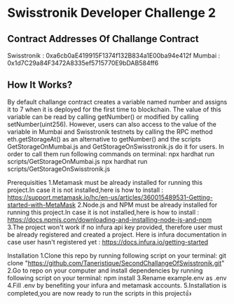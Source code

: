 # Swisstronik Developer Challenge 2

## Contract Addresses Of Challange Contract
Swisstronik : 0xa6cb0aE419915F1374f132B834a1E00ba94e412f
Mumbai : 0x1d7C29a84F3472A8335ef5715770E9bDAB584ff6

## How It Works? 
By default challange contract creates a variable named number and assigns it to 7 when it is deployed for the first time to blockchain. The value of this variable can be read by calling getNumber() or modified by calling setNumber(uint256).
However, users can also access to the value of the variable in  Mumbai and Swisstronik testnets by calling the RPC method eth.getStorageAt() as an alternative to getNumber() and the scripts GetStorageOnMumbai.js and GetStorageOnSwisstronik.js do it for users.
In order to call them run following commands on terminal: 
npx hardhat run  scripts/GetStorageOnMumbai.js 
npx hardhat run  scripts/GetStorageOnSwisstronik.js 

Prerequisities 
1.Metamask must be already installed for running this project.In case it is not installed,here is how to install : https://support.metamask.io/hc/en-us/articles/360015489531-Getting-started-with-MetaMask
2.Node.js and NPM must be already installed for running this project.In case it is not installed,here is how to install : https://docs.npmjs.com/downloading-and-installing-node-js-and-npm
3.The project won't work if no infura api key provided, therefore user must be already registered and created a project. Here is infura documentation in case user hasn't registered yet : https://docs.infura.io/getting-started

Installation
1.Clone this repo by running following script on your terminal:
git clone "https://github.com/Taneristique/SecondChallangeOfSwisstronik.git"
2.Go to repo on your computer and install dependencies by running following script on your terminal:
npm install 
3.Rename example.env as .env
4.Fill .env by benefiting your infura and metamask accounts.
5.Installation is completed,you are now ready to run the scripts in this project👍


